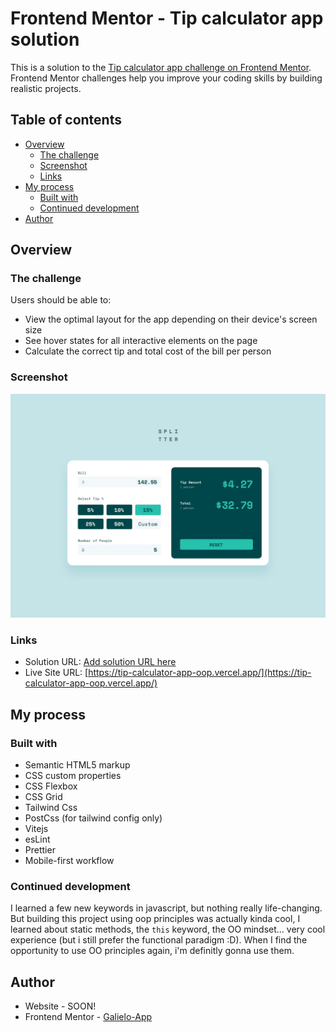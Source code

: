 # Frontend Mentor - Tip calculator app solution

This is a solution to the [Tip calculator app challenge on Frontend Mentor](https://www.frontendmentor.io/challenges/tip-calculator-app-ugJNGbJUX). Frontend Mentor challenges help you improve your coding skills by building realistic projects.

## Table of contents

- [Overview](#overview)
  - [The challenge](#the-challenge)
  - [Screenshot](#screenshot)
  - [Links](#links)
- [My process](#my-process)
  - [Built with](#built-with)
  - [Continued development](#continued-development)
- [Author](#author)

## Overview

### The challenge

Users should be able to:

- View the optimal layout for the app depending on their device's screen size
- See hover states for all interactive elements on the page
- Calculate the correct tip and total cost of the bill per person

### Screenshot

![](./screenshot.jpg)

### Links

- Solution URL: [Add solution URL here](https://your-solution-url.com)
- Live Site URL: [https://tip-calculator-app-oop.vercel.app/](https://tip-calculator-app-oop.vercel.app/)

## My process

### Built with

- Semantic HTML5 markup
- CSS custom properties
- CSS Flexbox
- CSS Grid
- Tailwind Css
- PostCss (for tailwind config only)
- Vitejs
- esLint
- Prettier
- Mobile-first workflow

### Continued development

I learned a few new keywords in javascript, but nothing really life-changing. But building this project using oop principles was actually kinda cool, I learned about static methods, the `this` keyword, the OO mindset... very cool experience (but i still prefer the functional paradigm :D). When I find the opportunity to use OO principles again, i'm definitly gonna use them.

## Author

- Website - SOON!
- Frontend Mentor - [Galielo-App](https://www.frontendmentor.io/profile/Galielo-App)
